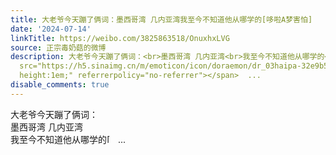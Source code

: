 ```yaml
---
title: 大老爷今天蹦了俩词：墨西哥湾 几内亚湾我至今不知道他从哪学的[哆啦A梦害怕]
date: '2024-07-14'
linkTitle: https://weibo.com/3825863518/OnuxhxLVG
source: 正宗毒奶菇的微博
description: 大老爷今天蹦了俩词：<br>墨西哥湾 几内亚湾<br>我至今不知道他从哪学的<span class="url-icon"><img alt="[哆啦A梦害怕]"
  src="https://h5.sinaimg.cn/m/emoticon/icon/doraemon/dr_03haipa-32e9b53caf.png" style="width:1em;
  height:1em;" referrerpolicy="no-referrer"></span>  ...
disable_comments: true
---
```

大老爷今天蹦了俩词：<br>墨西哥湾 几内亚湾<br>我至今不知道他从哪学的<span class="url-icon"><img alt="[哆啦A梦害怕]" src="https://h5.sinaimg.cn/m/emoticon/icon/doraemon/dr_03haipa-32e9b53caf.png" style="width:1em; height:1em;" referrerpolicy="no-referrer"></span>  ...